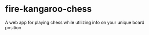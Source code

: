 # fire-kangaroo-chess
A web app for playing chess while utilizing info on your unique board position
